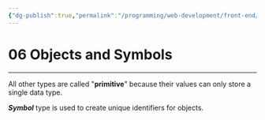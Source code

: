 ```yaml
---
{"dg-publish":true,"permalink":"/programming/web-development/front-end/javascript-vanilla/01-basics/03-data-types/06-objects-and-symbols/","tags":["programming","webdevelopment","frontend","JavaScript"]}
---
```



# 06 Objects and Symbols

---

All other types are called "**primitive**" because their values can only store a single data type.

**_Symbol_** type is used to create unique identifiers for objects.
